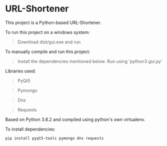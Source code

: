 # URL-Shortener

This project is a Python-based URL-Shortener. 

To run this project on a windows system:
>Download dist/gui.exe and run

To manually compile and run this project:
> Install the dependencies mentioned below.
> Run using 'python3 gui.py'

Libraries used:
>PyQt5

>Pymongo

>Dns

>Requests

Based on Python 3.8.2 and compiled using python's own virtualenv.

To install dependencies:

~~~
pip install pyqt5-tools pymongo dns requests
~~~